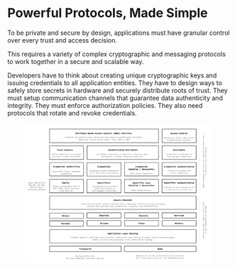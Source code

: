 # Powerful Protocols, Made Simple

To be private and secure by design, applications must have granular control over every trust and access decision.

This requires a variety of complex cryptographic and messaging protocols to work together in a secure and scalable way.

Developers have to think about creating unique cryptographic keys and issuing credentials to all application entities. They have to design ways to safely store secrets in hardware and securely distribute roots of trust. They must setup communication channels that guarantee data authenticity and integrity. They must enforce authorization policies. They also need protocols that rotate and revoke credentials.

<figure><img src="../.gitbook/assets/Screen Shot 2022-10-28 at 10.37.03 AM (1).png" alt=""><figcaption></figcaption></figure>
